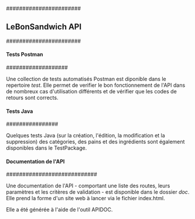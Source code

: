 #######################
## LeBonSandwich API ##
#######################

#### Tests Postman
###################

Une collection de tests automatisés Postman est diponible dans le repertoire *test*. Elle permet de verifier le bon fonctionnement de l'API dans de nombreux cas d'utilisation différents et de vérifier que les codes de retours sont corrects.

#### Tests Java
################

Quelques tests Java (sur la création, l'édition, la modification et la suppression) des catégories, des pains et des ingrédients sont également disponibles dans le TestPackage.

#### Documentation de l'API
############################

Une documentation de l'API - comportant une liste des routes, leurs paramètres et les critères de validation - est disponible dans le dossier *doc*. Elle prend la forme d'un site web à lancer via le fichier index.html.

Elle a été générée à l'aide de l'outil APIDOC.






